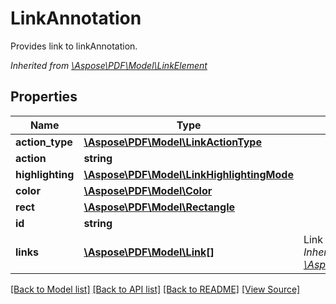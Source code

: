﻿# LinkAnnotation
Provides link to linkAnnotation.

*Inherited from [\Aspose\PDF\Model\LinkElement](LinkElement.md)*
## Properties
Name | Type | Description | Notes
------------ | ------------- | ------------- | -------------
**action_type** | [**\Aspose\PDF\Model\LinkActionType**](LinkActionType.md) |  | [optional]
**action** | **string** |  | [optional]
**highlighting** | [**\Aspose\PDF\Model\LinkHighlightingMode**](LinkHighlightingMode.md) |  | [optional]
**color** | [**\Aspose\PDF\Model\Color**](Color.md) |  | [optional]
**rect** | [**\Aspose\PDF\Model\Rectangle**](Rectangle.md) |  | [optional]
**id** | **string** |  | [optional]
**links** | [**\Aspose\PDF\Model\Link[]**](Link.md) | Link to the document.<br />*Inherited from [\Aspose\PDF\Model\LinkElement](LinkElement.md)* | [optional]

[[Back to Model list]](../README.md#documentation-for-models) [[Back to API list]](../README.md#documentation-for-api-endpoints) [[Back to README]](../README.md) [[View Source]](../src/Aspose/PDF/Model/LinkAnnotation.php)

